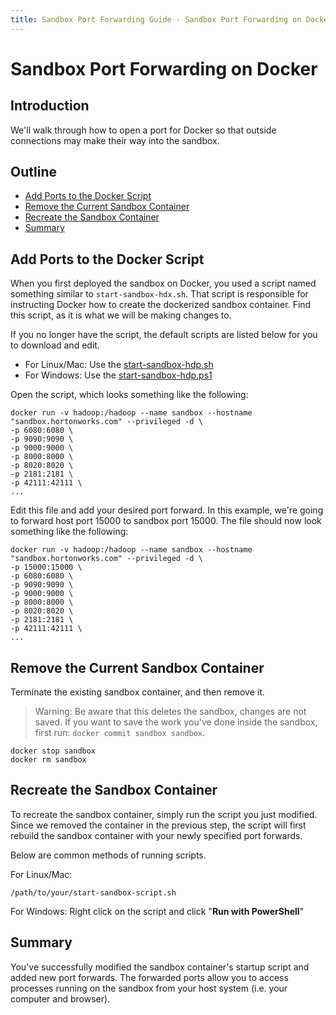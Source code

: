 ```yaml
---
title: Sandbox Port Forwarding Guide - Sandbox Port Forwarding on Docker
---
```


# Sandbox Port Forwarding on Docker

## Introduction

We'll walk through how to open a port for Docker so that outside connections may make their way into the sandbox.

## Outline

-   [Add Ports to the Docker Script](#add-ports-to-the-docker-script)
-   [Remove the Current Sandbox Container](#remove-the-current-sandbox-container)
-   [Recreate the Sandbox Container](#recreate-the-sandbox-container)
-   [Summary](#summary)

## Add Ports to the Docker Script

When you first deployed the sandbox on Docker, you used a script named something similar to `start-sandbox-hdx.sh`.  That script is responsible for instructing Docker how to create the dockerized sandbox container.  Find this script, as it is what we will be making changes to.

If you no longer have the script, the default scripts are listed below for you to download and edit.

-   For Linux/Mac: Use the [start-sandbox-hdp.sh](assets/start-sandbox-hdp.sh)
-   For Windows: Use the [start-sandbox-hdp.ps1](assets/start-sandbox-hdp.ps1)

Open the script, which looks something like the following:

```
docker run -v hadoop:/hadoop --name sandbox --hostname "sandbox.hortonworks.com" --privileged -d \
-p 6080:6080 \
-p 9090:9090 \
-p 9000:9000 \
-p 8000:8000 \
-p 8020:8020 \
-p 2181:2181 \
-p 42111:42111 \
...
```

Edit this file and add your desired port forward.  In this example, we're going to forward host port 15000 to sandbox port 15000.  The file should now look something like the following:

```
docker run -v hadoop:/hadoop --name sandbox --hostname "sandbox.hortonworks.com" --privileged -d \
-p 15000:15000 \
-p 6080:6080 \
-p 9090:9090 \
-p 9000:9000 \
-p 8000:8000 \
-p 8020:8020 \
-p 2181:2181 \
-p 42111:42111 \
...
```

## Remove the Current Sandbox Container

Terminate the existing sandbox container, and then remove it.

> Warning: Be aware that this deletes the sandbox, changes are not saved.  If you want to save the work you've done inside the sandbox, first run: `docker commit sandbox sandbox`.

```
docker stop sandbox
docker rm sandbox
```

## Recreate the Sandbox Container

To recreate the sandbox container, simply run the script you just modified.  Since we removed the container in the previous step, the script will first rebuild the sandbox container with your newly specified port forwards.

Below are common methods of running scripts.

For Linux/Mac:
```
/path/to/your/start-sandbox-script.sh
```

For Windows:
Right click on the script and click "**Run with PowerShell**"

## Summary

You've successfully modified the sandbox container's startup script and added new port forwards.  The forwarded ports allow you to access processes running on the sandbox from your host system (i.e. your computer and browser).
